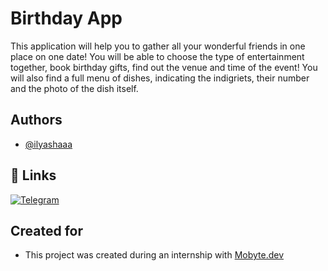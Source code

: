 
# Birthday App

This application will help you to gather all your wonderful friends in one place on one date! 
You will be able to choose the type of entertainment together, book birthday gifts, find out the venue and time of the event! 
You will also find a full menu of dishes, indicating the indigriets, their number and the photo of the dish itself.


## Authors

- [@ilyashaaa](https://github.com/ilyashaa)


## 🔗 Links
[![Telegram](https://img.shields.io/badge/-telegram-red?color=white&logo=telegram&logoColor=blue)](https://t.me/ilpalik)


## Created for



- This project was created during an internship with [Mobyte.dev](https://mobyte.dev/)


